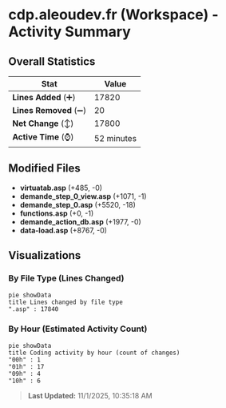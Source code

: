 # cdp.aleoudev.fr (Workspace) - Activity Summary 

## Overall Statistics

| Stat                   | Value                                                             |
| ---------------------- | ----------------------------------------------------------------- |
| **Lines Added** (➕)   | 17820                                          |
| **Lines Removed** (➖) | 20                                        |
| **Net Change** (↕)    | 17800                |
| **Active Time** (⌚)   | 52 minutes |


## Modified Files
- **virtuatab.asp** (+485, -0)
- **demande_step_0_view.asp** (+1071, -1)
- **demande_step_0.asp** (+5520, -18)
- **functions.asp** (+0, -1)
- **demande_action_db.asp** (+1977, -0)
- **data-load.asp** (+8767, -0)

## Visualizations

### By File Type (Lines Changed)

```mermaid
pie showData
title Lines changed by file type
".asp" : 17840
```

### By Hour (Estimated Activity Count)

```mermaid
pie showData
title Coding activity by hour (count of changes)
"00h" : 1
"01h" : 17
"09h" : 4
"10h" : 6
```


> **Last Updated:** 11/1/2025, 10:35:18 AM